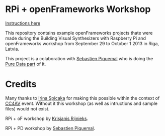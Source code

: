 RPi + openFrameworks Workshop
=============================

[Instructions here](http://kr15h.github.io/rpi-of-workshop/index.html)

This repository contains example openFrameworks projects thate were made during the Building Visual Synthesizers with Raspberry Pi and openFrameworks workshop from September 29 to October 1 2013 in Riga, Latvia.

This project is a colaboration with [Sebastien Piquemal](http://funktion.fm) who is doing the [Pure Data part](https://github.com/sebpiq/pd-rpi-workshop) of it.

Credits
=======

Many thanks to [Irina Spicaka](http://schprici.skematic.lv) for making this possible within the context of [CC4AV](http://cc4av.info) event. Without it this workshop (as well as intructions and sample files) would not exist.

RPi + oF workshop by [Krisjanis Rijnieks](http://rijnieks.lv).

RPi + PD workshop by [Sebastien Piquemal](http://funktion.fm).